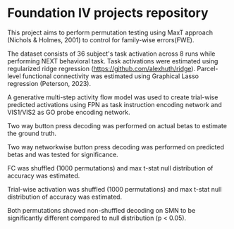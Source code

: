 # Foundation IV projects repository

This project aims to perform permutation testing using MaxT approach (Nichols & Holmes, 2001) to control for family-wise errors(FWE).

The dataset consists of 36 subject's task activation across 8 runs while performing NEXT behavioral task. 
Task activations were estimated using regularized ridge regression (https://github.com/alexhuth/ridge). 
Parcel-level functional connectivity was estimated using Graphical Lasso regression (Peterson, 2023).

A generative multi-step activity flow model was used to create trial-wise predicted activations using FPN as 
task instruction encoding network and VIS1/VIS2 as GO probe encoding network.

Two way button press decoding was performed on actual betas to estimate the ground truth.

Two way networkwise button press decoding was performed on predicted betas and was tested for significance. 

FC was shuffled (1000 permutations) and max t-stat null distribution of accuracy was estimated. 

Trial-wise activation was shuffled (1000 permutations) and max t-stat null distribution of accuracy was estimated. 

Both permutations showed non-shuffled decoding on SMN to be significantly different compared to null distribution (p < 0.05).





